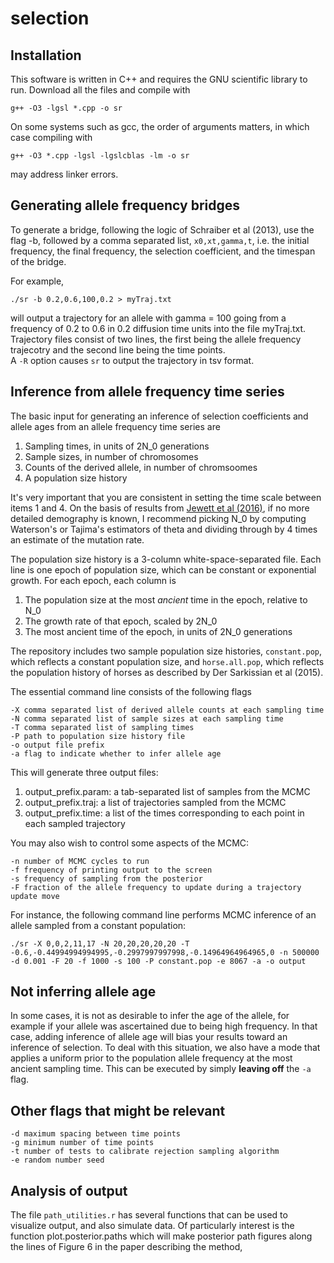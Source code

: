 # selection

## Installation

This software is written in C++ and requires the GNU scientific library to run. Download all the files and compile with

```
g++ -O3 -lgsl *.cpp -o sr
```
On some systems such as gcc, the order of arguments matters, in which case
compiling with
```
g++ -O3 *.cpp -lgsl -lgslcblas -lm -o sr
```
may address linker errors.

## Generating allele frequency bridges

To generate a bridge, following the logic of Schraiber et al (2013), use the flag -b, followed by a comma separated list,
`x0,xt,gamma,t`, i.e. the initial frequency, the final frequency, the selection coefficient, and the timespan of the bridge.

For example,

```
./sr -b 0.2,0.6,100,0.2 > myTraj.txt
```

will output a trajectory for an allele with gamma = 100 going from a frequency of 0.2 to 0.6 in 0.2 diffusion time units into the file myTraj.txt. Trajectory files consist of two lines, the first being the allele frequency trajecotry and the second line being the time points.  
A `-R` option causes `sr` to output the trajectory in tsv format.

## Inference from allele frequency time series

The basic input for generating an inference of selection coefficients and allele ages from an allele frequency time series are

1. Sampling times, in units of 2N_0 generations
2. Sample sizes, in number of chromosomes
3. Counts of the derived allele, in number of chromsoomes
4. A population size history

It's very important that you are consistent in setting the time scale between items 1 and 4. On the basis of results from [Jewett et al (2016)](http://biorxiv.org/content/early/2016/04/12/048355.abstract), if no more detailed demography is known, I recommend picking N_0 by computing Waterson's or Tajima's estimators of theta and dividing through by 4 times an estimate of the mutation rate.

The population size history is a 3-column white-space-separated file. Each line is one epoch of population size, which can be constant or exponential growth. For each epoch, each column is

1. The population size at the most *ancient* time in the epoch, relative to N_0
2. The growth rate of that epoch, scaled by 2N_0
3. The most ancient time of the epoch, in units of 2N_0 generations

The repository includes two sample population size histories, `constant.pop`, which reflects a constant population size, and `horse.all.pop`, which reflects the population history of horses as described by Der Sarkissian et al (2015).

The essential command line consists of the following flags

```
-X comma separated list of derived allele counts at each sampling time
-N comma separated list of sample sizes at each sampling time
-T comma separated list of sampling times
-P path to population size history file
-o output file prefix
-a flag to indicate whether to infer allele age
```

This will generate three output files:

1. output_prefix.param: a tab-separated list of samples from the MCMC
2. output_prefix.traj: a list of trajectories sampled from the MCMC
3. output_prefix.time: a list of the times corresponding to each point in each sampled trajectory

You may also wish to control some aspects of the MCMC:

```
-n number of MCMC cycles to run
-f frequency of printing output to the screen
-s frequency of sampling from the posterior
-F fraction of the allele frequency to update during a trajectory update move
```

For instance, the following command line performs MCMC inference of an allele sampled from a constant population:

```
./sr -X 0,0,2,11,17 -N 20,20,20,20,20 -T -0.6,-0.44994994994995,-0.2997997997998,-0.14964964964965,0 -n 500000 -d 0.001 -F 20 -f 1000 -s 100 -P constant.pop -e 8067 -a -o output
```

## Not inferring allele age

In some cases, it is not as desirable to infer the age of the allele, for example if your allele was ascertained due to being high frequency. In that case, adding inference of allele age will bias your results toward an inference of selection. To deal with this situation, we also have a mode that applies a uniform prior to the population allele frequency at the most ancient sampling time. This can be executed by simply **leaving off** the `-a` flag.

## Other flags that might be relevant

```
-d maximum spacing between time points
-g minimum number of time points
-t number of tests to calibrate rejection sampling algorithm
-e random number seed
```

## Analysis of output

The file `path_utilities.r` has several functions that can be used to visualize output, and also simulate data. Of particularly interest is the function plot.posterior.paths which will make posterior path figures along the lines of Figure 6 in the paper describing the method,
